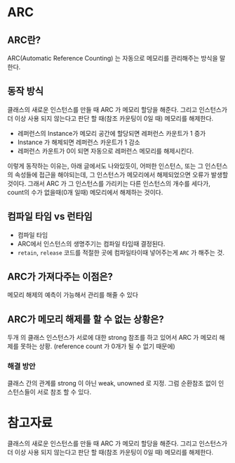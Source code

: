 # ARC
## ARC란?
ARC(Automatic Reference Counting) 는 자동으로 메모리를 관리해주는 방식을 말한다.

## 동작 방식
클래스의 새로운 인스턴스를 만들 때 ARC 가 메모리 할당을 해준다. 
그리고 인스턴스가 더 이상 사용 되지 않는다고 판단 할 때(참조 카운팅이 0일 때) 메모리를 해제한다. 
- 레퍼런스의 Instance가 메모리 공간에 할당되면 레퍼런스 카운트가 1 증가
- Instance 가 해제되면 레퍼런스 카운트가 1 감소
- 레퍼런스 카운트가 0이 되면 자동으로 레퍼런스 메모리를 해제시킨다.

이렇게 동작하는 이유는, 아래 글에서도 나와있듯이, 어떠한 인스턴스, 또는 그 인스턴스의 속성들에 접근을 해야되는데, 그 인스턴스가 메모리에서 해제되었으면 오류가 발생할것이다. 
그래서 ARC 가 그 인스턴스를 가리키는 다른 인스턴스의 개수를 세다가, count의 수가 없을때(0개 일때) 메모리에서 해제하는 것이다.

## 컴파일 타임 vs 런타임
- 컴파일 타임
- ARC에서 인스턴스의 생명주기는 컴파일 타임때 결정된다.
- `retain`, `release` 코드를 적절한 곳에 컴파일타이때 넣어주는게 `ARC` 가 해주는 것.

## ARC가 가져다주는 이점은?
메모리 해제의 예측이 가능해서 관리를 해줄 수 있다

## ARC가 메모리 해제를 할 수 없는 상황은?
두개 의 클래스 인스턴스가 서로에 대한 strong 참조를 하고 있어서 ARC 가 메모리 해제를 못하는 상황. 
(reference count 가 0개가 될 수 없기 때문에)

### 해결 방안
클래스 간의 관계를 strong 이 아닌 weak, unowned 로 지정. 그럼 순환참조 없이 인스턴스들이 서로 참조 할 수 있다.

# 참고자료
클래스의 새로운 인스턴스를 만들 때 ARC 가 메모리 할당을 해준다. 그리고 인스턴스가 더 이상 사용 되지 않는다고 판단 할 때(참조 카운팅이 0일 때) 메모리를 해제한다. 
